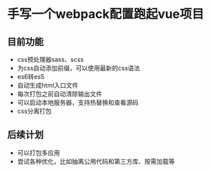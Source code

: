 # 手写一个webpack配置跑起vue项目
## 目前功能
* css预处理器sass、scss
* 为css自动添加前缀，可以使用最新的css语法
* es6转es5
* 自动生成html入口文件
* 每次打包之前自动清除输出文件
* 可以启动本地服务器，支持热替换和查看源码
* css分离打包

## 后续计划
* 可以打包多应用
* 尝试各种优化，比如抽离公用代码和第三方库、按需加载等